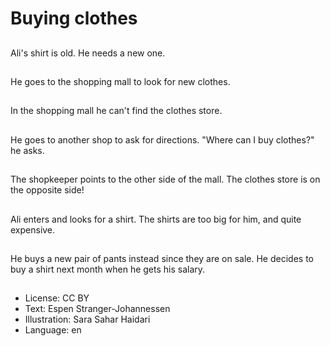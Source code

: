 # Buying clothes

##
Ali's shirt is old. He needs a new one.

##
He goes to the shopping mall to look for new clothes.

##
In the shopping mall he can't find the clothes store.

##
He goes to another shop to ask for directions. "Where can I buy clothes?" he asks.

##
The shopkeeper points to the other side of the mall. The clothes store is on the opposite side!

##
Ali enters and looks for a shirt. The shirts are too big for him, and quite expensive.

##
He buys a new pair of pants instead since they are on sale. He decides to buy a shirt next month when he gets his salary.

##
* License: CC BY
* Text: Espen Stranger-Johannessen
* Illustration: Sara Sahar Haidari
* Language: en
